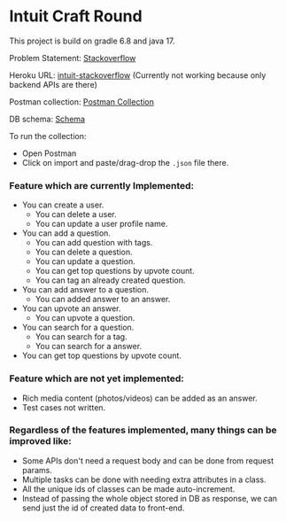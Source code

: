 # Intuit Craft Round

This project is build on gradle 6.8 and java 17.

Problem Statement: [Stackoverflow](SE2BackendCraft.pdf)

Heroku URL: [intuit-stackoverflow](https://stackoverflow-aditya-dhiman-7ab9318c14f4.herokuapp.com/) (Currently not working because only backend APIs are there)

Postman collection: [Postman Collection](Personal.postman_collection.json)

DB schema: [Schema](https://whimsical.com/intuit-stackoverflow-db-schema-647jqm4W4ozavXLzHKR2Y2)

To run the collection:
* Open Postman
* Click on import and paste/drag-drop the `.json` file there.

### Feature which are currently Implemented:
* You can create a user.
  * You can delete a user.
  * You can update a user profile name.
* You can add a question.
  * You can add question with tags.
  * You can delete a question.
  * You can update a question.
  * You can get top questions by upvote count. 
  * You can tag an already created question.
* You can add answer to a question.
  * You can added answer to an answer.
* You can upvote an answer.
  * You can upvote a question.
* You can search for a question.
  * You can search for a tag.
  * You can search for a answer.
* You can get top questions by upvote count.

### Feature which are not yet implemented:
* Rich media content (photos/videos) can be added as an answer.
* Test cases not written.


### Regardless of the features implemented, many things can be improved like:
* Some APIs don't need a request body and can be done from request params.
* Multiple tasks can be done with needing extra attributes in a class.
* All the unique ids of classes can be made auto-increment.
* Instead of passing the whole object stored in DB as response, we can send just the id of created data to front-end.